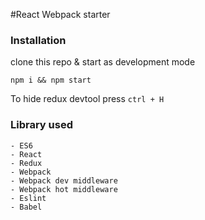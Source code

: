 #React Webpack starter 

### Installation 
clone this repo & start as development mode

```
npm i && npm start
```

To hide redux devtool press `ctrl + H`


### Library used
```
- ES6
- React
- Redux
- Webpack
- Webpack dev middleware
- Webpack hot middleware 
- Eslint
- Babel
```

